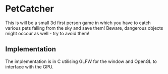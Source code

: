 # PetCatcher

This is will be a small 3d first person game in which you have to catch various pets falling from the sky and save them! Beware, dangerous objects might occour as well - try to avoid them!

## Implementation

The implementation is in C utilising GLFW for the window and OpenGL to interface with the GPU.
